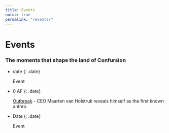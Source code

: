 ```yaml
---
title: Events
notoc: true
permalink: "/events/"
---
```


# Events

### The moments that shape the land of Confursion

<div class="event-timeline" markdown="1">

  - date
    {: .date}

    Event

  - 0 AF
    {: .date}

    [Outbreak](/events/outbreak) - CEO Maarten van Holstruk reveals himself as the first known anthro
  
  - Date
    {: .date}

    Event

</div>
